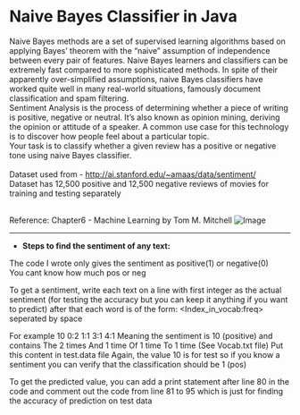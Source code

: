 # Naive Bayes Classifier in Java

Naive Bayes methods are a set of supervised learning algorithms based on applying Bayes’ theorem with the “naive” assumption of independence between every pair of features. Naive Bayes learners and classifiers can be extremely fast compared to more sophisticated methods. In spite of their apparently over-simplified assumptions, naive Bayes classifiers have worked quite well in many real-world situations, famously document classification and spam filtering.
<br>Sentiment Analysis is the process of determining whether a piece of writing is positive, negative or neutral. It’s also known as opinion mining, deriving the opinion or attitude of a speaker. A common use case for this technology is to discover how people feel about a particular topic.
<br>Your task is to classify whether a given review has a positive or negative tone using naive Bayes classifier.
<br><br>Dataset used from - http://ai.stanford.edu/~amaas/data/sentiment/
<br>Dataset has 12,500 positive and 12,500 negative reviews of movies for training and testing separately

<br>Reference: Chapter6 - Machine Learning by Tom M. Mitchell 
![Image](https://mrcheerful.000webhostapp.com/GitHub/naive-bayes.PNG)

<hr>

- **Steps to find the sentiment of any text:**

The code I wrote only gives the sentiment as positive(1) or negative(0)
<br>You cant know how much pos or neg

To get a sentiment, write each text on a line with first integer as the actual sentiment
(for testing the accuracy but you can keep it anything if you want to predict)
after that each word is of the form: <Index_in_vocab:freq> seperated by space

For example
10 0:2 1:1 3:1 4:1 
Meaning the sentiment is 10 (positive) and contains
The 2 times
And 1 time
Of 1 time
To 1 time
(See Vocab.txt file)
Put this content in test.data file
Again, the value 10 is for test so if you know a sentiment you can verify that the classification should be 1 (pos)

To get the predicted value, you can add a print statement after line 80 in the code and comment out the code from line 81 to 95
which is just for finding the accuracy of prediction on test data
